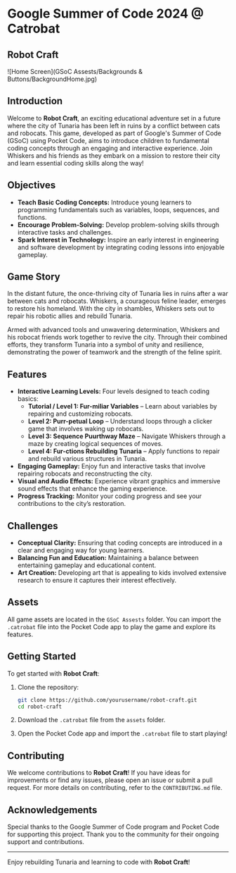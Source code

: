 # Google Summer of Code 2024 @ Catrobat

## Robot Craft
![Home Screen](GSoC Assests/Backgrounds & Buttons/BackgroundHome.jpg)
## Introduction

Welcome to **Robot Craft**, an exciting educational adventure set in a future where the city of Tunaria has been left in ruins by a conflict between cats and robocats. This game, developed as part of Google's Summer of Code (GSoC) using Pocket Code, aims to introduce children to fundamental coding concepts through an engaging and interactive experience. Join Whiskers and his friends as they embark on a mission to restore their city and learn essential coding skills along the way!

## Objectives

- **Teach Basic Coding Concepts:** Introduce young learners to programming fundamentals such as variables, loops, sequences, and functions.
- **Encourage Problem-Solving:** Develop problem-solving skills through interactive tasks and challenges.
- **Spark Interest in Technology:** Inspire an early interest in engineering and software development by integrating coding lessons into enjoyable gameplay.

## Game Story

In the distant future, the once-thriving city of Tunaria lies in ruins after a war between cats and robocats. Whiskers, a courageous feline leader, emerges to restore his homeland. With the city in shambles, Whiskers sets out to repair his robotic allies and rebuild Tunaria.

Armed with advanced tools and unwavering determination, Whiskers and his robocat friends work together to revive the city. Through their combined efforts, they transform Tunaria into a symbol of unity and resilience, demonstrating the power of teamwork and the strength of the feline spirit.

## Features

- **Interactive Learning Levels:** Four levels designed to teach coding basics:
  - **Tutorial / Level 1: Fur-miliar Variables** – Learn about variables by repairing and customizing robocats.
  - **Level 2: Purr-petual Loop** – Understand loops through a clicker game that involves waking up robocats.
  - **Level 3: Sequence Puurthway Maze** – Navigate Whiskers through a maze by creating logical sequences of moves.
  - **Level 4: Fur-ctions Rebuilding Tunaria** – Apply functions to repair and rebuild various structures in Tunaria.
- **Engaging Gameplay:** Enjoy fun and interactive tasks that involve repairing robocats and reconstructing the city.
- **Visual and Audio Effects:** Experience vibrant graphics and immersive sound effects that enhance the gaming experience.
- **Progress Tracking:** Monitor your coding progress and see your contributions to the city’s restoration.

## Challenges

- **Conceptual Clarity:** Ensuring that coding concepts are introduced in a clear and engaging way for young learners.
- **Balancing Fun and Education:** Maintaining a balance between entertaining gameplay and educational content.
- **Art Creation:** Developing art that is appealing to kids involved extensive research to ensure it captures their interest effectively.

## Assets

All game assets are located in the `GSoC Assests` folder. You can import the `.catrobat` file into the Pocket Code app to play the game and explore its features.

## Getting Started

To get started with **Robot Craft**:

1. Clone the repository:
    ```bash
    git clone https://github.com/yourusername/robot-craft.git
    cd robot-craft
    ```

2. Download the `.catrobat` file from the `assets` folder.

3. Open the Pocket Code app and import the `.catrobat` file to start playing!

## Contributing

We welcome contributions to **Robot Craft**! If you have ideas for improvements or find any issues, please open an issue or submit a pull request. For more details on contributing, refer to the `CONTRIBUTING.md` file.

## Acknowledgements

Special thanks to the Google Summer of Code program and Pocket Code for supporting this project. Thank you to the community for their ongoing support and contributions.

---

Enjoy rebuilding Tunaria and learning to code with **Robot Craft**!

